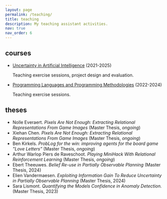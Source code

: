 ```yaml
---
layout: page
permalink: /teaching/
title: teaching
description: My teaching assistant activities.
nav: true
nav_order: 6
---
```


## courses

- [Uncertainty in Artificial Intelligence](https://onderwijsaanbod.kuleuven.be/syllabi/e/H02D2AE.htm#activetab=doelstellingen_idm4940784) (2021-2025)
  <p>Teaching exercise sessions, project design and evaluation.</p>
- [Programming Languages and Programming Methodologies](https://onderwijsaanbod.kuleuven.be/syllabi/e/H02A3AE.htm#activetab=doelstellingen_idp107600) (2022-2024)
  <p>Teaching exercise sessions.</p>

## theses

- Nolle Everaert. _Pixels Are Not Enough: Extracting Relational Representations From Game Images_ (Master Thesis, _ongoing_)
- Xiehan Chen. _Pixels Are Not Enough: Extracting Relational Representations From Game Images_ (Master Thesis, _ongoing_)
- Ben Kirkels. _ProbLog for the win: improving agents for the board game ”Love Letters”_ (Master Thesis, _ongoing_)
- Arthur Warlop Piers de Raveschoot. _Playing MiniHack With Relational Reinforcement Learning_ (Master Thesis, _ongoing_)
- Ebert Theeuwes. _Belief Re-use in Partially Observable Planning_ (Master Thesis, 2024)
- Elien Vandermaesen. _Exploiting Information Gain To Reduce Uncertainty in Partially Observable Planning_ (Master Thesis, 2024)
- Sara Lismont. _Quantifying the Models Confidence in Anomaly Detection._ (Master Thesis, 2023)

